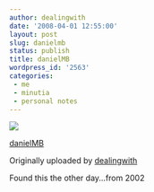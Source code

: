 ```yaml
---
author: dealingwith
date: '2008-04-01 12:55:00'
layout: post
slug: danielmb
status: publish
title: danielMB
wordpress_id: '2563'
categories:
 - me
 - minutia
 - personal notes
---
```


[![][1]][2]

[danielMB][3]

Originally uploaded by [dealingwith][4]

Found this the other day...from 2002

   [1]: http://farm3.static.flickr.com/2201/2380004421_20223945e0_m.jpg

   [2]: http://www.flickr.com/photos/dealingwith/2380004421/ (photo sharing)

   [3]: http://www.flickr.com/photos/dealingwith/2380004421/

   [4]: http://www.flickr.com/people/dealingwith/

